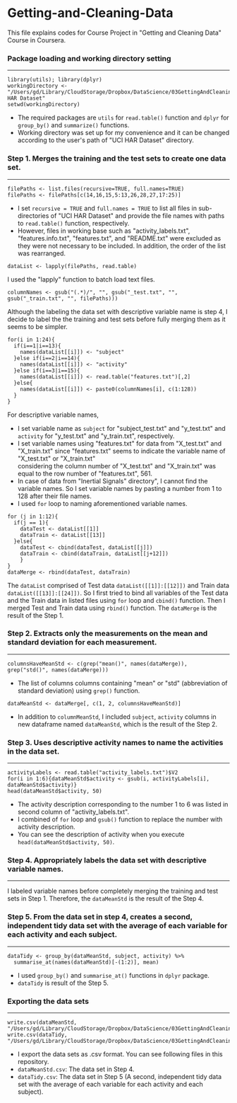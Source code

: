 # Getting-and-Cleaning-Data
This file explains codes for Course Project in "Getting and Cleaning Data" Course in Coursera.


### Package loading and working directory setting
-------------
```
library(utils); library(dplyr)
workingDirectory <- "/Users/gd/Library/CloudStorage/Dropbox/DataScience/03GettingAndCleaningData/Course/UCI HAR Dataset"
setwd(workingDirectory)
```
* The required packages are `utils` for `read.table()` function and `dplyr` for `group_by()` and `summarize()` functions.  
* Working directory was set up for my convenience and it can be changed according to the user's path of "UCI HAR Dataset" directory.

### Step 1. Merges the training and the test sets to create one data set.
-------------
```
filePaths <- list.files(recursive=TRUE, full.names=TRUE)
filePaths <- filePaths[c(14,16,15,5:13,26,28,27,17:25)]
```
* I set `recursive = TRUE` and `full.names = TRUE` to list all files in sub-directories of "UCI HAR Dataset" and provide the file names with paths to `read.table()` function, respectively. 
* However, files in working base such as "activity_labels.txt", "features.info.txt", "features.txt", and "README.txt" were excluded as they were not necessary to be included. In addition, the order of the list was rearranged.
```
dataList <- lapply(filePaths, read.table)
```
I used the "lapply" function to batch load text files.
```
columnNames <- gsub("(.*)/", "", gsub("_test.txt", "", gsub("_train.txt", "", filePaths)))
```
Although the labeling the data set with descriptive variable name is step 4, 
I decide to label the the training and test sets before fully merging them as it seems to be simpler.
```
for(i in 1:24){
  if(i==1|i==13){
    names(dataList[[i]]) <- "subject"
  }else if(i==2|i==14){
    names(dataList[[i]]) <- "activity"
  }else if(i==3|i==15){
    names(dataList[[i]]) <- read.table("features.txt")[,2]
  }else{
    names(dataList[[i]]) <- paste0(columnNames[i], c(1:128))
  }
}
```
For descriptive variable names,  
* I set variable name as `subject` for "subject_test.txt" and "y_test.txt" and `activity` for "y_test.txt" and "y_train.txt", respectively. 
* I set variable names using "features.txt" for data from "X_test.txt" and "X_train.txt" 
since "features.txt" seems to indicate the variable name of "X_test.txt" or "X_train.txt"  
considering the column number of "X_test.txt" and "X_train.txt" was equal to the row number of "features.txt", 561.  
* In case of data from "Inertial Signals" directory", I cannot find the variable names. So I set variable names by pasting a number from 1 to 128 after their file names.  
* I used `for` loop to naming aforementioned variable names.

```
for (j in 1:12){
  if(j == 1){
    dataTest <- dataList[[1]] 
    dataTrain <- dataList[[13]]
  }else{
    dataTest <- cbind(dataTest, dataList[[j]]) 
    dataTrain <- cbind(dataTrain, dataList[[j+12]])
    }
}
dataMerge <- rbind(dataTest, dataTrain)
```
The `dataList` comprised of Test data `dataList([[1]]:[[12]])` and Train data `dataList([[13]]:[[24]])`.
So I first tried to bind all variables of the Test data and the Train data in listed files using `for` loop and `cbind()` function.
Then I merged Test and Train data using `rbind()` function. The `dataMerge` is the result of the Step 1.

### Step 2. Extracts only the measurements on the mean and standard deviation for each measurement.
-------------
```
columnsHaveMeanStd <- c(grep("mean()", names(dataMerge)), grep("std()", names(dataMerge)))
```
* The list of columns columns containing "mean" or "std" (abbreviation of standard deviation) using `grep()` function.
```
dataMeanStd <- dataMerge[, c(1, 2, columnsHaveMeanStd)] 
```
* In addition to `columnMeanStd`, I included `subject`, `activity` columns in new dataframe named `dataMeanStd`, which is the result of the Step 2.

### Step 3. Uses descriptive activity names to name the activities in the data set.
-------------
```
activityLabels <- read.table("activity_labels.txt")$V2
for(i in 1:6){dataMeanStd$activity <- gsub(i, activityLabels[i], dataMeanStd$activity)}
head(dataMeanStd$activity, 50)
```
* The activity description corresponding to the number 1 to 6 was listed in second column of "activity_labels.txt".
* I combined of `for` loop and `gsub()` function to replace the number with activity description.
* You can see the description of activity when you execute `head(dataMeanStd$activity, 50)`.

### Step 4. Appropriately labels the data set with descriptive variable names.
-------------
I labeled variable names before completely merging the training and test sets in Step 1.
Therefore, the `dataMeanStd` is the result of the Step 4. 

### Step 5. From the data set in step 4, creates a second, independent tidy data set with the average of each variable for each activity and each subject.
-------------
```
dataTidy <- group_by(dataMeanStd, subject, activity) %>%
  summarise_at(names(dataMeanStd)[-(1:2)], mean)
```
* I used `group_by()` and `summarise_at()` functions in `dplyr` package.
* `dataTidy` is result of the Step 5.

### Exporting the data sets
-------------
```
write.csv(dataMeanStd, "/Users/gd/Library/CloudStorage/Dropbox/DataScience/03GettingAndCleaningData/Course/dataMeanStd.csv")
write.csv(dataTidy, "/Users/gd/Library/CloudStorage/Dropbox/DataScience/03GettingAndCleaningData/Course/dataTidy.csv")
```
* I export the data sets as .csv format. You can see following files in this repository.  
* `dataMeanStd.csv`: The data set in Step 4.  
* `dataTidy.csv`: The data set in Step 5 (A second, independent tidy data set with the average of each variable for each activity and each subject).

